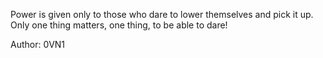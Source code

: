 Power is given only to those who dare to lower themselves and pick it up. Only one thing matters, one thing, to be able to dare!

Author: 0VN1
